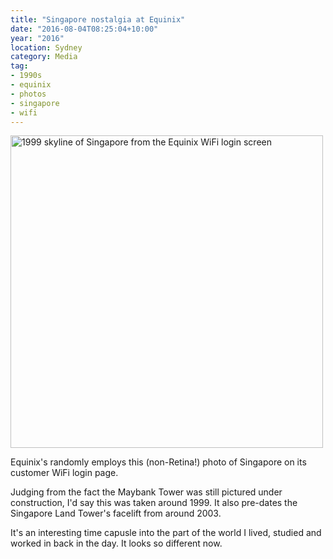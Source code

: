 ```yaml
---
title: "Singapore nostalgia at Equinix"
date: "2016-08-04T08:25:04+10:00"
year: "2016"
location: Sydney
category: Media
tag:
- 1990s
- equinix
- photos
- singapore
- wifi
---
```

<p><img src="https://rubenerd.com/files/2016/captiveportal-loginhero.jpg" alt="1999 skyline of Singapore from the Equinix WiFi login screen" style="width:500px" /></p>

Equinix's randomly employs this (non-Retina!) photo of Singapore on its customer WiFi login page.

Judging from the fact the Maybank Tower was still pictured under construction, I'd say this was taken around 1999. It also pre-dates the Singapore Land Tower's facelift from around 2003.

It's an interesting time capusle into the part of the world I lived, studied and worked in back in the day. It looks so different now.


